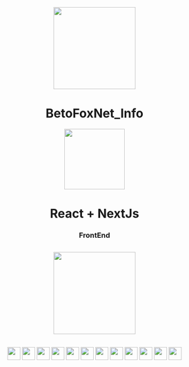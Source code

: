 <div align="center">

<a href="https://portfolio-react-betofoxnet-info-projects.vercel.app/">
<img src="https://github.com/user-attachments/assets/8e37b052-5c84-4c25-bcb3-56f36e875326" width="190px"/>
</a>

# BetoFoxNet_Info

</div>

<div align="center">

<a href="https://portfolio-react-betofoxnet-info-projects.vercel.app/">
<img src="https://cdn.jsdelivr.net/gh/devicons/devicon@latest/icons/nextjs/nextjs-original.svg" width="140px"/>
</a>

# React + NextJs

</div>

<div align="center">

### FrontEnd

##

<a href="https://www.instagram.com/dolbytec/">
<img src="https://github.com/user-attachments/assets/cd59ccfc-7ff6-479d-a1f7-6eb0bac1a3c8" width="190px"/>
</a>

</div>

##

<div align="center">
  <img src="https://cdn.jsdelivr.net/gh/devicons/devicon@latest/icons/vscode/vscode-original.svg" width="30px"/>
  <img src="https://cdn.jsdelivr.net/gh/devicons/devicon/icons/html5/html5-original.svg" width="30px"/>
  <img src="https://cdn.jsdelivr.net/gh/devicons/devicon/icons/css3/css3-original.svg" width="30px"/>
  <img src="https://cdn.jsdelivr.net/gh/devicons/devicon/icons/javascript/javascript-plain.svg" width="30px"/>
  <img src="https://cdn.jsdelivr.net/gh/devicons/devicon@latest/icons/typescript/typescript-original.svg" width="30px" />
  <img src="https://cdn.jsdelivr.net/gh/devicons/devicon/icons/react/react-original.svg" width="30px"/>
  <img src="https://cdn.jsdelivr.net/gh/devicons/devicon@latest/icons/nextjs/nextjs-original.svg" width="30px" />
  <img src="https://cdn.jsdelivr.net/gh/devicons/devicon@latest/icons/vercel/vercel-line.svg" width="30px"/>
  <img src="https://cdn.jsdelivr.net/gh/devicons/devicon@latest/icons/swiper/swiper-original.svg" width="30px" />
  <img src="https://cdn.jsdelivr.net/gh/devicons/devicon@latest/icons/reactrouter/reactrouter-original.svg" width="30px"/>
  <img src="https://cdn.jsdelivr.net/gh/devicons/devicon@latest/icons/nodejs/nodejs-plain.svg" width="30px"/>
  <img src="https://cdn.jsdelivr.net/gh/devicons/devicon@latest/icons/npm/npm-original-wordmark.svg" width="30px"/>
</div>